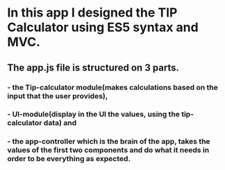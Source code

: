 # In this app I designed the TIP Calculator using ES5 syntax and MVC.
## The app.js file is structured on 3 parts. 
### - the Tip-calculator module(makes calculations based on the input that the user provides),
### - UI-module(display in the UI the values, using the tip-calculator data) and 
### - the app-controller which is the brain of the app, takes the values of the first two components and do what it needs in order to be everything as expected.


